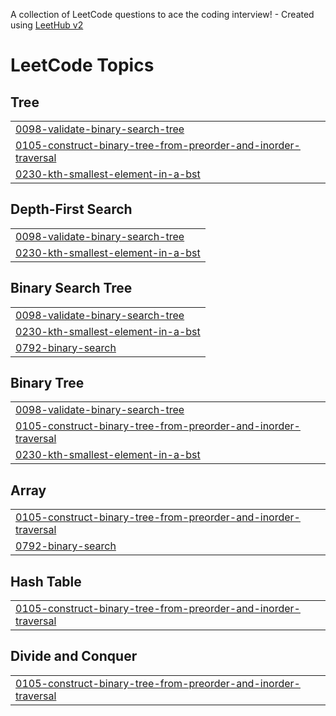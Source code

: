 A collection of LeetCode questions to ace the coding interview! - Created using [LeetHub v2](https://github.com/arunbhardwaj/LeetHub-2.0)
<!---LeetCode Topics Start-->
# LeetCode Topics
## Tree
|  |
| ------- |
| [0098-validate-binary-search-tree](https://github.com/hunarbatra/Leetcode-Solutions/tree/master/0098-validate-binary-search-tree) |
| [0105-construct-binary-tree-from-preorder-and-inorder-traversal](https://github.com/hunarbatra/Leetcode-Solutions/tree/master/0105-construct-binary-tree-from-preorder-and-inorder-traversal) |
| [0230-kth-smallest-element-in-a-bst](https://github.com/hunarbatra/Leetcode-Solutions/tree/master/0230-kth-smallest-element-in-a-bst) |
## Depth-First Search
|  |
| ------- |
| [0098-validate-binary-search-tree](https://github.com/hunarbatra/Leetcode-Solutions/tree/master/0098-validate-binary-search-tree) |
| [0230-kth-smallest-element-in-a-bst](https://github.com/hunarbatra/Leetcode-Solutions/tree/master/0230-kth-smallest-element-in-a-bst) |
## Binary Search Tree
|  |
| ------- |
| [0098-validate-binary-search-tree](https://github.com/hunarbatra/Leetcode-Solutions/tree/master/0098-validate-binary-search-tree) |
| [0230-kth-smallest-element-in-a-bst](https://github.com/hunarbatra/Leetcode-Solutions/tree/master/0230-kth-smallest-element-in-a-bst) |
| [0792-binary-search](https://github.com/hunarbatra/Leetcode-Solutions/tree/master/0792-binary-search) |
## Binary Tree
|  |
| ------- |
| [0098-validate-binary-search-tree](https://github.com/hunarbatra/Leetcode-Solutions/tree/master/0098-validate-binary-search-tree) |
| [0105-construct-binary-tree-from-preorder-and-inorder-traversal](https://github.com/hunarbatra/Leetcode-Solutions/tree/master/0105-construct-binary-tree-from-preorder-and-inorder-traversal) |
| [0230-kth-smallest-element-in-a-bst](https://github.com/hunarbatra/Leetcode-Solutions/tree/master/0230-kth-smallest-element-in-a-bst) |
## Array
|  |
| ------- |
| [0105-construct-binary-tree-from-preorder-and-inorder-traversal](https://github.com/hunarbatra/Leetcode-Solutions/tree/master/0105-construct-binary-tree-from-preorder-and-inorder-traversal) |
| [0792-binary-search](https://github.com/hunarbatra/Leetcode-Solutions/tree/master/0792-binary-search) |
## Hash Table
|  |
| ------- |
| [0105-construct-binary-tree-from-preorder-and-inorder-traversal](https://github.com/hunarbatra/Leetcode-Solutions/tree/master/0105-construct-binary-tree-from-preorder-and-inorder-traversal) |
## Divide and Conquer
|  |
| ------- |
| [0105-construct-binary-tree-from-preorder-and-inorder-traversal](https://github.com/hunarbatra/Leetcode-Solutions/tree/master/0105-construct-binary-tree-from-preorder-and-inorder-traversal) |
<!---LeetCode Topics End-->
